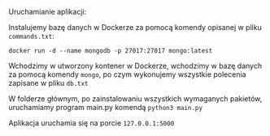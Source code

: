 Uruchamianie aplikacji:  

Instalujemy bazę danych w Dockerze za pomocą komendy opisanej w pliku `commands.txt`:  

`docker run -d --name mongodb -p 27017:27017 mongo:latest`

Wchodzimy w utworzony kontener w Dockerze, wchodzimy w bazę danych za pomocą komendy `mongo`, po czym wykonujemy wszystkie polecenia zapisane w pliku `db.txt`

W folderze głównym, po zainstalowaniu wszystkich wymaganych pakietów, uruchamiamy program main.py komendą `python3 main.py`

Aplikacja uruchamia się na porcie `127.0.0.1:5000`

